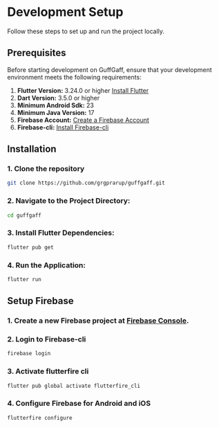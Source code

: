 # Development Setup

Follow these steps to set up and run the project locally.

## Prerequisites

Before starting development on GuffGaff, ensure that your development environment meets the following requirements:

1. **Flutter Version:** 3.24.0 or higher [Install Flutter](https://flutter.dev/docs/get-started/install)
2. **Dart Version:** 3.5.0 or higher
3. **Minimum Android Sdk:** 23
4. **Minimum Java Version:** 17
5. **Firebase Account:** [Create a Firebase Account](https://firebase.google.com/)
6. **Firebase-cli:** [Install Firebase-cli](https://firebase.google.com/docs/cli#install-cli-mac-linux)

## Installation
### 1. Clone the repository

```bash
git clone https://github.com/grgprarup/guffgaff.git
```

### 2. Navigate to the Project Directory:

```bash
cd guffgaff
```

### 3. Install Flutter Dependencies:

```bash
flutter pub get
```

### 4. Run the Application:

```bash
flutter run
```

## Setup Firebase

### 1. Create a new Firebase project at [Firebase Console](https://console.firebase.google.com/).
### 2. Login to Firebase-cli
```bash
firebase login
```
### 3. Activate flutterfire cli
```bash
flutter pub global activate flutterfire_cli
```
### 4. Configure Firebase for Android and iOS
```bash
flutterfire configure
```
